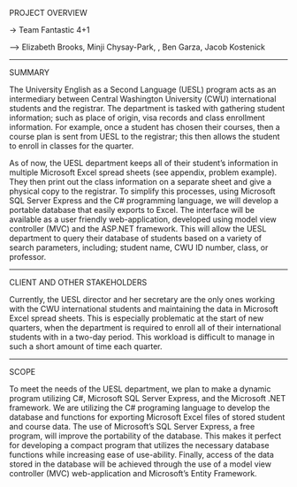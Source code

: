 PROJECT OVERVIEW

-> Team Fantastic 4+1

--> Elizabeth Brooks, Minji Chysay-Park, , Ben Garza, Jacob Kostenick

--------------------------------------------------------------------------------------------------------------------------------------

SUMMARY 

The University English as a Second Language (UESL) program acts as an intermediary between Central Washington University (CWU) international students and the registrar. The department is tasked with gathering student information; such as place of origin, visa records and class enrollment information. For example, once a student has chosen their courses, then a course plan is sent from UESL to the registrar; this then allows the student to enroll in classes for the quarter.

As of now, the UESL department keeps all of their student’s information in multiple Microsoft Excel spread sheets (see appendix, problem example). They then print out the class information on a separate sheet and give a physical copy to the registrar. To simplify this processes, using Microsoft SQL Server Express and the C# programming language, we will develop a portable database that easily exports to Excel. The interface will be available as a user friendly web-application, developed using model view controller (MVC) and the ASP.NET framework. This will allow the UESL department to query their database of students based on a variety of search parameters, including; student name, CWU ID number, class, or professor.

--------------------------------------------------------------------------------------------------------------------------------------

CLIENT AND OTHER STAKEHOLDERS

Currently, the UESL director and her secretary are the only ones working with the CWU international students and maintaining the data in Microsoft Excel spread sheets. This is especially problematic at the start of new quarters, when the department is required to enroll all of their international students with in a two-day period. This workload is difficult to manage in such a short amount of time each quarter.

--------------------------------------------------------------------------------------------------------------------------------------

SCOPE

To meet the needs of the UESL department, we plan to make a dynamic program utilizing C#, Microsoft SQL Server Express, and the Microsoft .NET framework. We are utilizing the C# programing language to develop the database and functions for exporting Microsoft Excel files of stored student and course data. The use of Microsoft’s SQL Server Express, a free program, will improve the portability of the database. This makes it perfect for developing a compact program that utilizes the necessary database functions while increasing ease of use-ability. Finally, access of the data stored in the database will be achieved through the use of a model view controller (MVC) web-application and Microsoft’s Entity Framework.
